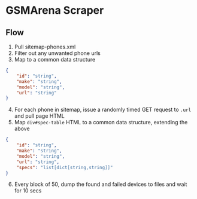 # GSMArena Scraper
## Flow
1. Pull sitemap-phones.xml
2. Filter out any unwanted phone urls
3. Map to a common data structure
```json
{
    "id": "string",
    "make": "string",
    "model": "string",
    "url": "string"
}
```
4. For each phone in sitemap, issue a randomly timed GET request to `.url` and pull page HTML
5. Map `div#spec-table` HTML to a common data structure, extending the above
```json
{
    "id": "string",
    "make": "string",
    "model": "string",
    "url": "string",
    "specs": "list[dict[string,string]]"
}
```
6. Every block of 50, dump the found and failed devices to files and wait for 10 secs

